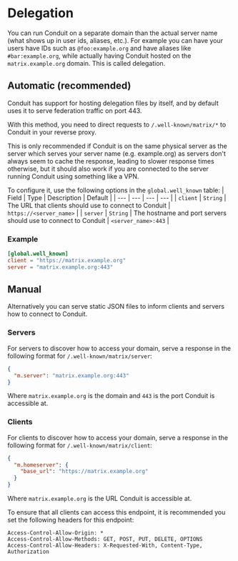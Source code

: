 # Delegation

You can run Conduit on a separate domain than the actual server name (what shows up in user ids, aliases, etc.).
For example you can have your users have IDs such as `@foo:example.org` and have aliases like `#bar:example.org`,
while actually having Conduit hosted on the `matrix.example.org` domain. This is called delegation.

## Automatic (recommended)

Conduit has support for hosting delegation files by itself, and by default uses it to serve federation traffic on port 443.

With this method, you need to direct requests to `/.well-known/matrix/*` to Conduit in your reverse proxy.

This is only recommended if Conduit is on the same physical server as the server which serves your server name (e.g. example.org)
as servers don't always seem to cache the response, leading to slower response times otherwise, but it should also work if you
are connected to the server running Conduit using something like a VPN.

To configure it, use the following options in the `global.well_known` table:
| Field | Type | Description | Default |
| --- | --- | --- | --- |
| `client` | `String` | The URL that clients should use to connect to Conduit | `https://<server_name>` |
| `server` | `String` | The hostname and port servers should use to connect to Conduit | `<server_name>:443` |

### Example

```toml
[global.well_known]
client = "https://matrix.example.org"
server = "matrix.example.org:443"
```

## Manual

Alternatively you can serve static JSON files to inform clients and servers how to connect to Conduit.

### Servers

For servers to discover how to access your domain, serve a response in the following format for `/.well-known/matrix/server`:

```json
{
  "m.server": "matrix.example.org:443"
}
```
Where `matrix.example.org` is the domain and `443` is the port Conduit is accessible at.

### Clients

For clients to discover how to access your domain, serve a response in the following format for `/.well-known/matrix/client`:
```json
{
  "m.homeserver": {
    "base_url": "https://matrix.example.org"
  }
}
```
Where `matrix.example.org` is the URL Conduit is accessible at.

To ensure that all clients can access this endpoint, it is recommended you set the following headers for this endpoint:
```
Access-Control-Allow-Origin: *
Access-Control-Allow-Methods: GET, POST, PUT, DELETE, OPTIONS
Access-Control-Allow-Headers: X-Requested-With, Content-Type, Authorization
```
